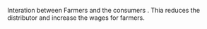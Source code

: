 Interation between Farmers and the consumers . Thia reduces the distributor and increase the wages for farmers.
